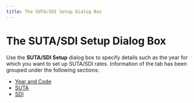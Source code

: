 ```yaml
---
title: The SUTA/SDI Setup Dialog Box
---
```


# The SUTA/SDI Setup Dialog Box


Use the **SUTA/SDI Setup** dialog box to specify details such as the year for which you want to set up SUTA/SDI rates. Information of the tab has been grouped under the following sections:

- [Year and Code]({{site.prl_baseurl}}/misc/year_and_code_1.html)
- [SUTA]({{site.prl_baseurl}}/misc/suta_1.html)
- [SDI]({{site.prl_baseurl}}/misc/sdi_1.html)

